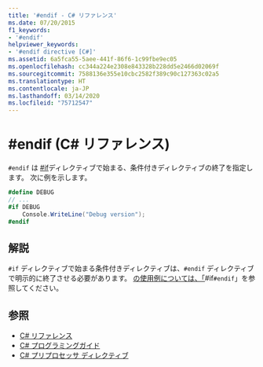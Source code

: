 ```yaml
---
title: '#endif - C# リファレンス'
ms.date: 07/20/2015
f1_keywords:
- '#endif'
helpviewer_keywords:
- '#endif directive [C#]'
ms.assetid: 6a5fca55-5aee-441f-86f6-1c99fbe9ec05
ms.openlocfilehash: cc344a224e2308e843328b228dd5e2466d02069f
ms.sourcegitcommit: 7588136e355e10cbc2582f389c90c127363c02a5
ms.translationtype: HT
ms.contentlocale: ja-JP
ms.lasthandoff: 03/14/2020
ms.locfileid: "75712547"
---
```

# <a name="endif-c-reference"></a>#endif (C# リファレンス)
`#endif` は [#if](./preprocessor-if.md)ディレクティブで始まる、条件付きディレクティブの終了を指定します。 次に例を示します。  
  
```csharp
#define DEBUG  
// ...  
#if DEBUG  
    Console.WriteLine("Debug version");  
#endif  
```  
  
## <a name="remarks"></a>解説  
 `#if` ディレクティブで始まる条件付きディレクティブは、`#endif` ディレクティブで明示的に終了させる必要があります。 [ の使用例については、「](./preprocessor-if.md)#if`#endif`」を参照してください。  
  
## <a name="see-also"></a>参照

- [C# リファレンス](../index.md)
- [C# プログラミングガイド](../../programming-guide/index.md)
- [C# プリプロセッサ ディレクティブ](./index.md)

